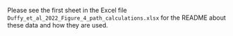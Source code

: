 Please see the first sheet in the Excel file `Duffy_et_al_2022_Figure_4_path_calculations.xlsx` for the README about these data and how they are used.
